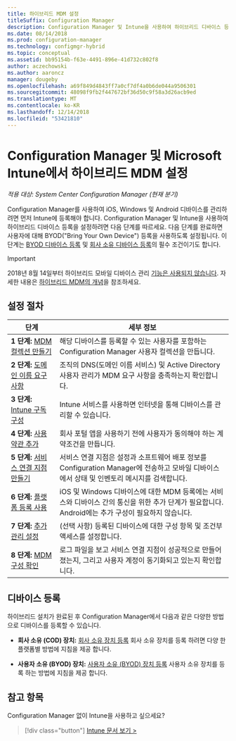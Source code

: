 ```yaml
---
title: 하이브리드 MDM 설정
titleSuffix: Configuration Manager
description: Configuration Manager 및 Intune을 사용하여 하이브리드 디바이스 등록을 설정합니다.
ms.date: 08/14/2018
ms.prod: configuration-manager
ms.technology: configmgr-hybrid
ms.topic: conceptual
ms.assetid: bb95154b-f63e-4491-896e-41d732c802f8
author: aczechowski
ms.author: aaroncz
manager: dougeby
ms.openlocfilehash: a69f849d4843ff7a0cf7df4a0b6de044a9506301
ms.sourcegitcommit: 48098f9fb2f447672bf36d50c9f58a3d26acb9ed
ms.translationtype: MT
ms.contentlocale: ko-KR
ms.lasthandoff: 12/14/2018
ms.locfileid: "53421810"
---
```

# <a name="set-up-hybrid-mdm-with-configuration-manager-and-microsoft-intune"></a>Configuration Manager 및 Microsoft Intune에서 하이브리드 MDM 설정

*적용 대상: System Center Configuration Manager (현재 분기)*


Configuration Manager를 사용하여 iOS, Windows 및 Android 디바이스를 관리하려면 먼저 Intune에 등록해야 합니다. Configuration Manager 및 Intune을 사용하여 하이브리드 디바이스 등록을 설정하려면 다음 단계를 따르세요. 다음 단계를 완료하면 사용자에 대해 BYOD("Bring Your Own Device") 등록을 사용하도록 설정됩니다. 이 단계는 [BYOD 디바이스 등록](enroll-hybrid-ios-mac.md) 및 [회사 소유 디바이스 등록](enroll-company-owned-devices.md)의 필수 조건이기도 합니다.

> [!Important]  
> 2018년 8월 14일부터 하이브리드 모바일 디바이스 관리 [기능은 사용되지 않습니다](/sccm/core/plan-design/changes/deprecated/removed-and-deprecated-cmfeatures). 자세한 내용은 [하이브리드 MDM의 개념](/sccm/mdm/understand/hybrid-mobile-device-management)을 참조하세요.<!--Intune feature 2683117-->  



## <a name="set-up-steps"></a>설정 절차

 |단계|세부 정보|  
 |-----------|-------------|  
 |**1 단계:** [MDM 컬렉션 만들기](create-mdm-collection.md)|해당 디바이스를 등록할 수 있는 사용자를 포함하는 Configuration Manager 사용자 컬렉션을 만듭니다.|  
 |**2 단계:** [도메인 이름 요구 사항](confirm-dns.md)|조직의 DNS(도메인 이름 서비스) 및 Active Directory 사용자 관리가 MDM 요구 사항을 충족하는지 확인합니다.|
 |**3 단계:** [Intune 구독 구성](configure-intune-subscription.md)|Intune 서비스를 사용하면 인터넷을 통해 디바이스를 관리할 수 있습니다.|  
 |**4 단계:** [사용 약관 추가](terms-and-conditions.md)| 회사 포털 앱을 사용하기 전에 사용자가 동의해야 하는 계약조건을 만듭니다.|
 |**5 단계:** [서비스 연결 지점 만들기](create-service-connection-point.md)|서비스 연결 지점은 설정과 소프트웨어 배포 정보를 Configuration Manager에 전송하고 모바일 디바이스에서 상태 및 인벤토리 메시지를 검색합니다. |  
 |**6 단계:** [플랫폼 등록 사용](enable-platform-enrollment.md)|iOS 및 Windows 디바이스에 대한 MDM 등록에는 서비스와 디바이스 간의 통신을 위한 추가 단계가 필요합니다. Android에는 추가 구성이 필요하지 않습니다.|  
 |**7 단계:** [추가 관리 설정](set-up-additional-management.md)|(선택 사항) 등록된 디바이스에 대한 구성 항목 및 조건부 액세스를 설정합니다.|
 |**8 단계:** [MDM 구성 확인](verify-mdm-configuration.md)|로그 파일을 보고 서비스 연결 지점이 성공적으로 만들어졌는지, 그리고 사용자 계정이 동기화되고 있는지 확인합니다.|



## <a name="enroll-devices"></a>디바이스 등록

하이브리드 설치가 완료된 후 Configuration Manager에서 다음과 같은 다양한 방법으로 디바이스를 등록할 수 있습니다.

- **회사 소유 (COD) 장치:** [회사 소유 장치 등록](enroll-company-owned-devices.md) 회사 소유 장치를 등록 하려면 다양 한 플랫폼별 방법에 지침을 제공 합니다.  

- **사용자 소유 (BYOD) 장치:** [사용자 소유 (BYOD) 장치 등록](enroll-hybrid-ios-mac.md) 사용자 소유 장치를 등록 하는 방법에 지침을 제공 합니다.  



## <a name="see-also"></a>참고 항목

Configuration Manager 없이 Intune을 사용하고 싶으세요?
> [!div class="button"]
> [Intune 문서 보기 >](https://docs.microsoft.com/intune/deploy-use/enroll-devices-in-microsoft-intune)


